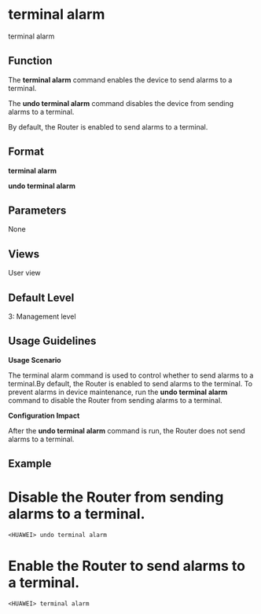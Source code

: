 terminal alarm
==============

terminal alarm

Function
--------



The **terminal alarm** command enables the device to send alarms to a terminal.

The **undo terminal alarm** command disables the device from sending alarms to a terminal.



By default, the Router is enabled to send alarms to a terminal.


Format
------

**terminal alarm**

**undo terminal alarm**


Parameters
----------

None

Views
-----

User view


Default Level
-------------

3: Management level


Usage Guidelines
----------------

**Usage Scenario**

The terminal alarm command is used to control whether to send alarms to a terminal.By default, the Router is enabled to send alarms to the terminal. To prevent alarms in device maintenance, run the **undo terminal alarm** command to disable the Router from sending alarms to a terminal.

**Configuration Impact**

After the **undo terminal alarm** command is run, the Router does not send alarms to a terminal.


Example
-------

# Disable the Router from sending alarms to a terminal.
```
<HUAWEI> undo terminal alarm

```

# Enable the Router to send alarms to a terminal.
```
<HUAWEI> terminal alarm

```